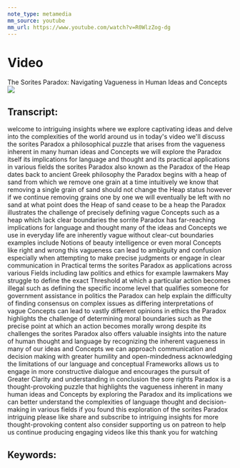 ```yaml
---
note_type: metamedia
mm_source: youtube
mm_url: https://www.youtube.com/watch?v=R0WlzZog-dg
---
```


# Video
The Sorites Paradox: Navigating Vagueness in Human Ideas and Concepts
![](https://www.youtube.com/watch?v=R0WlzZog-dg)

## Transcript:
welcome to intriguing insights where we
explore captivating ideas and delve into
the complexities of the world around us
in today's video we'll discuss the
sorites Paradox a philosophical puzzle
that arises from the vagueness inherent
in many human ideas and Concepts
we will explore the Paradox itself its
implications for language and thought
and its practical applications in
various fields
the sorites Paradox also known as the
Paradox of the Heap dates back to
ancient Greek philosophy
the Paradox begins with a heap of sand
from which we remove one grain at a time
intuitively we know that removing a
single grain of sand should not change
the Heap status
however if we continue removing grains
one by one we will eventually be left
with no sand
at what point does the Heap of sand
cease to be a heap
the Paradox illustrates the challenge of
precisely defining vague Concepts such
as a heap which lack clear boundaries
the sorrite Paradox has far-reaching
implications for language and thought
many of the ideas and Concepts we use in
everyday life are inherently vague
without clear-cut boundaries
examples include Notions of beauty
intelligence or even moral Concepts like
right and wrong
this vagueness can lead to ambiguity and
confusion especially when attempting to
make precise judgments or engage in
clear communication
in Practical terms the sorites Paradox
as applications across various Fields
including law politics and ethics
for example lawmakers May struggle to
define the exact Threshold at which a
particular action becomes illegal such
as defining the specific income level
that qualifies someone for government
assistance
in politics the Paradox can help explain
the difficulty of finding consensus on
complex issues as differing
interpretations of vague Concepts can
lead to vastly different opinions
in ethics the Paradox highlights the
challenge of determining moral
boundaries such as the precise point at
which an action becomes morally wrong
despite its challenges the sorites
Paradox also offers valuable insights
into the nature of human thought and
language
by recognizing the inherent vagueness in
many of our ideas and Concepts we can
approach communication and decision
making with greater humility and
open-mindedness
acknowledging the limitations of our
language and conceptual Frameworks
allows us to engage in more constructive
dialogue and encourages the pursuit of
Greater Clarity and understanding
in conclusion the sore rights Paradox is
a thought-provoking puzzle that
highlights the vagueness inherent in
many human ideas and Concepts
by exploring the Paradox and its
implications we can better understand
the complexities of language thought and
decision-making in various fields
if you found this exploration of the
sorites Paradox intriguing please like
share and subscribe to intriguing
insights for more thought-provoking
content
also consider supporting us on patreon
to help us continue producing engaging
videos like this
thank you for watching


## Keywords:
